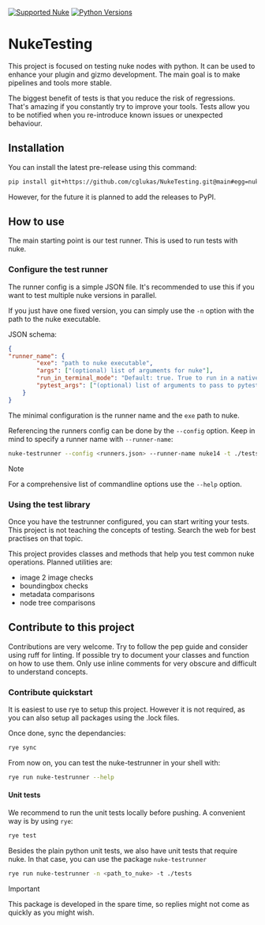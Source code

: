 [![Supported Nuke](https://img.shields.io/badge/supported_nuke-13+-yellow)](https://www.foundry.com/products/nuke-family/nuke)
[![Python Versions](https://img.shields.io/badge/python-3.7+-blue.svg)](https://www.python.org/downloads/)
# NukeTesting
This project is focused on testing nuke nodes with python.
It can be used to enhance your plugin and gizmo development.
The main goal is to make pipelines and tools more stable.

The biggest benefit of tests is that you reduce the risk of regressions.
That's amazing if you constantly try to improve your tools. 
Tests allow you to be notified when you re-introduce known issues or unexpected behaviour.


## Installation
You can install the latest pre-release using this command:
```bash
pip install git+https://github.com/cglukas/NukeTesting.git@main#egg=nuketesting
```

However, for the future it is planned to add the releases to PyPI.

## How to use
The main starting point is our test runner.
This is used to run tests with nuke.

### Configure the test runner
The runner config is a simple JSON file.
It's recommended to use this if you want to test multiple nuke versions in parallel. 

If you just have one fixed version, you can simply use the `-n` option with the path to the nuke executable. 

JSON schema: 
```json
{
"runner_name": {
        "exe": "path to nuke executable",
        "args": ["(optional) list of arguments for nuke"],
        "run_in_terminal_mode": "Default: true. True to run in a native Nuke instance, false to run native python",
        "pytest_args": ["(optional) list of arguments to pass to pytest"]
    }
}
```

The minimal configuration is the runner name and the `exe` path to nuke.

Referencing the runners config can be done by the `--config` option.
Keep in mind to specify a runner name with `--runner-name`:

```bash
nuke-testrunner --config <runners.json> --runner-name nuke14 -t ./tests
```

> [!NOTE]
> For a comprehensive list of commandline options use the `--help` option.

### Using the test library 

Once you have the testrunner configured, you can start writing your tests.
This project is not teaching the concepts of testing.
Search the web for best practises on that topic.

This project provides classes and methods that help you test common nuke operations.
Planned utilities are:
- image 2 image checks
- boundingbox checks
- metadata comparisons
- node tree comparisons

## Contribute to this project
Contributions are very welcome.
Try to follow the pep guide and consider using ruff for linting.
If possible try to document your classes and function on how to use them. 
Only use inline comments for very obscure and difficult to understand concepts.

### Contribute quickstart
It is easiest to use rye to setup this project. However it is not required, as you can also setup all packages using the .lock files.

Once done, sync the dependancies:
```bash
rye sync
```

From now on, you can test the nuke-testrunner in your shell with:

```bash
rye run nuke-testrunner --help
```

#### Unit tests

We recommend to run the unit tests locally before pushing.
A convenient way is by using `rye`:

```bash
rye test
```

Besides the plain python unit tests, we also have unit tests that require nuke.
In that case, you can use the package `nuke-testrunner`

```bash
rye run nuke-testrunner -n <path_to_nuke> -t ./tests
```

> [!IMPORTANT]
> This package is developed in the spare time, so replies might not come as quickly as you might wish.
